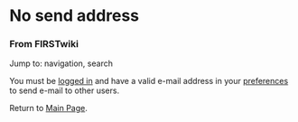 # No send address

### From FIRSTwiki

Jump to: navigation, search

You must be [logged in](/index.php/Special:Userlogin "Special:Userlogin" ) and
have a valid e-mail address in your
[preferences](/index.php/Special:Preferences "Special:Preferences" ) to send
e-mail to other users.

Return to [Main Page](/index.php/Main_Page "Main Page" ).

